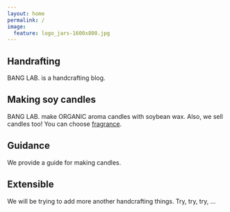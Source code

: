 ```yaml
---
layout: home
permalink: /
image:
  feature: logo_jars-1600x800.jpg
---
```


<div class="tiles">

<div class="tile">
  <h2 class="post-title">Handrafting</h2>
  <p class="post-excerpt">BANG LAB. is a handcrafting blog. </p>
</div><!-- /.tile -->

<div class="tile">
  <h2 class="post-title">Making soy candles</h2>
  <p class="post-excerpt">BANG LAB. make ORGANIC aroma candles with soybean wax. Also, we sell candles too! You can choose <a href="http://www.banglab.com/articles/fragrance-for-candles/">fragrance</a>. </p>
</div><!-- /.tile -->

<div class="tile">
  <h2 class="post-title">Guidance</h2>
  <p class="post-excerpt">We provide a guide for making candles.</p>
</div><!-- /.tile -->

<div class="tile">
  <h2 class="post-title">Extensible</h2>
  <p class="post-excerpt">We will be trying to add more another handcrafting things. Try, try, try, ...</p>
</div><!-- /.tile -->

</div><!-- /.tiles -->